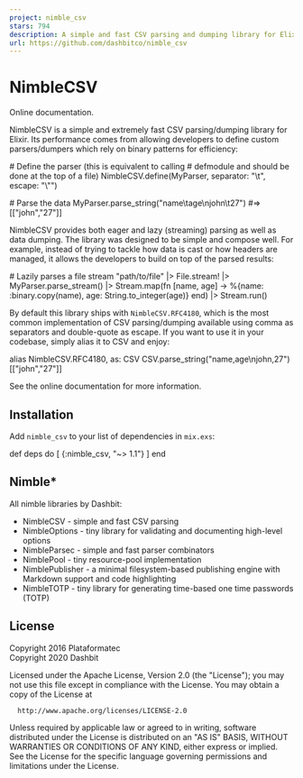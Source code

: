 ```yaml
---
project: nimble_csv
stars: 794
description: A simple and fast CSV parsing and dumping library for Elixir
url: https://github.com/dashbitco/nimble_csv
---
```


NimbleCSV
=========

Online documentation.

NimbleCSV is a simple and extremely fast CSV parsing/dumping library for Elixir. Its performance comes from allowing developers to define custom parsers/dumpers which rely on binary patterns for efficiency:

\# Define the parser (this is equivalent to calling
\# defmodule and should be done at the top of a file)
NimbleCSV.define(MyParser, separator: "\\t", escape: "\\"")

\# Parse the data
MyParser.parse\_string("name\\tage\\njohn\\t27")
#=> \[\["john","27"\]\]

NimbleCSV provides both eager and lazy (streaming) parsing as well as data dumping. The library was designed to be simple and compose well. For example, instead of trying to tackle how data is cast or how headers are managed, it allows the developers to build on top of the parsed results:

\# Lazily parses a file stream
"path/to/file"
|> File.stream!
|> MyParser.parse\_stream()
|> Stream.map(fn \[name, age\] \->
  %{name: :binary.copy(name), age: String.to\_integer(age)}
end)
|> Stream.run()

By default this library ships with `NimbleCSV.RFC4180`, which is the most common implementation of CSV parsing/dumping available using comma as separators and double-quote as escape. If you want to use it in your codebase, simply alias it to CSV and enjoy:

alias NimbleCSV.RFC4180, as: CSV
CSV.parse\_string("name,age\\njohn,27")
\[\["john","27"\]\]

See the online documentation for more information.

Installation
------------

Add `nimble_csv` to your list of dependencies in `mix.exs`:

def deps do
  \[
    {:nimble\_csv, "~> 1.1"}
  \]
end

Nimble\*
--------

All nimble libraries by Dashbit:

-   NimbleCSV - simple and fast CSV parsing
-   NimbleOptions - tiny library for validating and documenting high-level options
-   NimbleParsec - simple and fast parser combinators
-   NimblePool - tiny resource-pool implementation
-   NimblePublisher - a minimal filesystem-based publishing engine with Markdown support and code highlighting
-   NimbleTOTP - tiny library for generating time-based one time passwords (TOTP)

License
-------

Copyright 2016 Plataformatec  
Copyright 2020 Dashbit

Licensed under the Apache License, Version 2.0 (the "License"); you may not use this file except in compliance with the License. You may obtain a copy of the License at

```
  http://www.apache.org/licenses/LICENSE-2.0
```

Unless required by applicable law or agreed to in writing, software distributed under the License is distributed on an "AS IS" BASIS, WITHOUT WARRANTIES OR CONDITIONS OF ANY KIND, either express or implied. See the License for the specific language governing permissions and limitations under the License.
